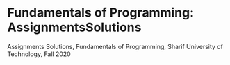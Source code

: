 # Fundamentals of Programming: AssignmentsSolutions
Assignments Solutions, Fundamentals of Programming, Sharif University of Technology, Fall 2020
